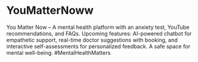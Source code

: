 # YouMatterNoww
You Matter Now  – A mental health platform with an anxiety test, YouTube recommendations, and FAQs. Upcoming features: AI-powered chatbot for empathetic support, real-time doctor suggestions with booking, and interactive self-assessments for personalized feedback. A safe space for mental well-being.  #MentalHealthMatters
